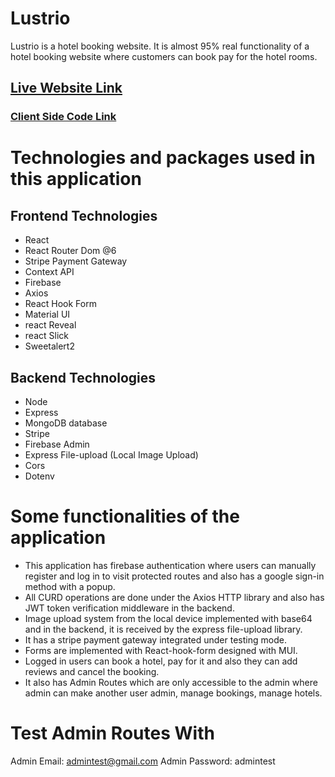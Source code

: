 # Lustrio

Lustrio is a hotel booking website. It is almost 95% real functionality of a hotel booking website where customers can book pay for the hotel rooms.

## [Live Website Link](https://lustrio-2d916.web.app/)

### [Client Side Code Link](https://github.com/asif-iqbal-munna/lustrio)

# Technologies and packages used in this application

## Frontend Technologies

- React
- React Router Dom @6
- Stripe Payment Gateway
- Context API
- Firebase
- Axios
- React Hook Form
- Material UI
- react Reveal
- react Slick
- Sweetalert2

## Backend Technologies

- Node
- Express
- MongoDB database
- Stripe
- Firebase Admin
- Express File-upload (Local Image Upload)
- Cors
- Dotenv

# Some functionalities of the application

- This application has firebase authentication where users can manually register and log in to visit protected routes and also has a google sign-in method with a popup.
- All CURD operations are done under the Axios HTTP library and also has JWT token verification middleware in the backend.
- Image upload system from the local device implemented with base64 and in the backend, it is received by the express file-upload library.
- It has a stripe payment gateway integrated under testing mode.
- Forms are implemented with React-hook-form designed with MUI.
- Logged in users can book a hotel, pay for it and also they can add reviews and cancel the booking.
- It also has Admin Routes which are only accessible to the admin where admin can make another user admin, manage bookings, manage hotels.

# Test Admin Routes With

Admin Email: admintest@gmail.com
Admin Password: admintest

